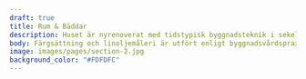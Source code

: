 ```yaml
---
draft: true
title: Rum & Bäddar
description: Huset är nyrenoverat med tidstypisk byggnadsteknik i sekelskiftesstil med uteslutande naturliga material.
body: Färgsättning och linoljemåleri är utfört enligt byggnadsvårdspraxis och med ölandsbaserade Historiska Färger.
image: images/pages/section-2.jpg
background_color: "#FDFDFC"
---
```

